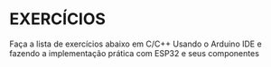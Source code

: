 # EXERCÍCIOS
Faça a lista de exercícios abaixo em C/C++ Usando o Arduino IDE e fazendo a implementação prática com ESP32 e seus componentes


